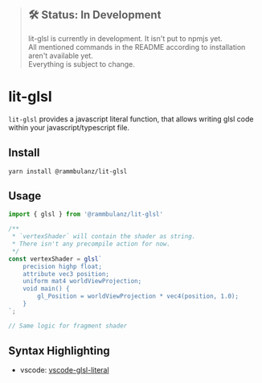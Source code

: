 > ## 🛠 Status: In Development<br>
> lit-glsl is currently in development. It isn't put to npmjs yet.<br>
> All mentioned commands in the README according to installation aren't available yet.<br>
> Everything is subject to change.


# lit-glsl

`lit-glsl` provides a javascript literal function, that allows writing glsl code within your javascript/typescript file.

## Install

```
yarn install @rammbulanz/lit-glsl
```

## Usage

```typescript
import { glsl } from '@rammbulanz/lit-glsl'

/**
 * `vertexShader` will contain the shader as string.
 * There isn't any precompile action for now.
 */
const vertexShader = glsl`
	precision highp float;
	attribute vec3 position;
	uniform mat4 worldViewProjection;
	void main() {
		gl_Position = worldViewProjection * vec4(position, 1.0);
	}
`;

// Same logic for fragment shader

```

## Syntax Highlighting

- vscode: [vscode-glsl-literal](https://marketplace.visualstudio.com/items?itemName=boyswan.glsl-literal)
